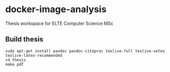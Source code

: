 # docker-image-analysis
Thesis workspace for ELTE Computer Science MSc


## Build thesis

```
sudo apt-get install pandoc pandoc-citeproc texlive-full texlive-xetex texlive-latex-recommended
cd thesis
make pdf
```
